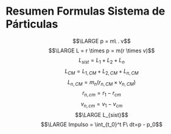 # Resumen Formulas Sistema de Párticulas
$$\LARGE p = m\ . v$$
$$\LARGE L = r \times p = m(r \times v)$$
$$ L_{sist} = L_1 + L_2 + L_n$$
$$ L_{CM} = L_{1,CM} + L_{2,CM} + L_{n,CM}$$
$$L_{n,CM} = m_n (r_{n,CM} \times v_{n,CM})$$
$$r_{n,cm} = r_1 - r_{cm}$$
$$v_{n,cm} = v_1 - v_{cm}$$
$$\LARGE L_{sist}$$
$$\LARGE Impulso = \int_{t_0}^t F\  dt=p - p_0$$
